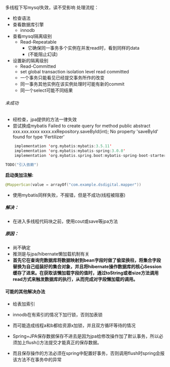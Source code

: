 
多线程下写mysql失效，读不受影响
处理流程：
- 检查语法
- 查看数据库引擎
	- innodb
- 查看mysql隔离级别
	- Read-Repeatable
		- 它确保同一事务多个实例在并发read时，看到同样的data
		- (不能阻止幻读)
- 设置新的隔离级别
	- Read-Committed
	- set global transaction isolation level read committed
	- 一个事务只能看见已经提交事务所作的改变
	- 同一事务其他实例在该实例处理时可能有新的commit
	- 同一个select可能不同结果
###### 未成功
- 经检查，jpa提供的方法一律失效
- 尝试换成mybatis
Failed to create query for method public abstract xxx.xxx.xxxx
xxxx.xxRepository.saveById(int); No property 'saveById' found for type 'Fertilizer'
```kotlin
    implementation 'org.mybatis:mybatis:3.5.11'
    implementation 'org.mybatis:mybatis-spring:3.0.0'
    implementation 'org.mybatis.spring.boot:mybatis-spring-boot-starter:3.0.0'

TODO("引入依赖")
```
**启动类加注解:**
```kotlin
@MapperScan(value = arrayOf("com.example.dsdigital.mapper"))
```

- 使用mybatis同样失败，不报错，但是不成功(线程被阻塞)
##### 解决：
- 在进入多线程代码块之前，使用cout或save等jpa方法
##### 原因：
- 尚不确定
- 推测是与jpa/hibernate懒加载机制有关
- **首先它在查询完数据库将数据映射到bean字段时做了偷梁换柱，将集合字段替换为自己组装好的集合对象，并且将hibernate操作数据库的核心Session缓存了进来。在获取该懒加载字段的值时，通过toString或者size方法调用read方式来触发数据库的执行，从而完成对字段懒加载的调用。**

#### 可能的其他解决办法
- 给表加索引
- innodb在有索引的情况下加行锁，否则加表锁
- 而可能造成线程a和b都给资源x加锁，并且双方循环等待的情况

- Spring+JPA保存数据保存不进去是因为jpa给修改操作加了默认事务，所以必须加上flush()方法提交才能真正的保存数据。
- 而且保存操作的方法必须在spring中配置好事务，否则调用flush时spring会报该方法不在事务中的异常
  